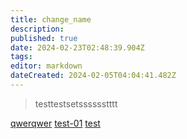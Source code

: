 ```yaml
---
title: change_name
description: 
published: true
date: 2024-02-23T02:48:39.904Z
tags: 
editor: markdown
dateCreated: 2024-02-05T04:04:41.482Z
---
```


> testtestsetsssssstttt

[qwerqwer](/docs/docs)
[test-01](/docs/test-01.md)
[test](/test/test)
